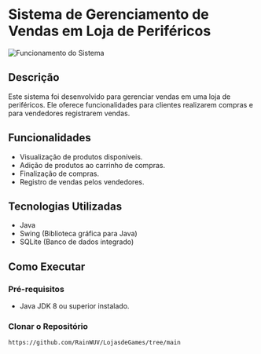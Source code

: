 # Sistema de Gerenciamento de Vendas em Loja de Periféricos

![Funcionamento do Sistema](Videoapresentação.gif)

## Descrição

Este sistema foi desenvolvido para gerenciar vendas em uma loja de periféricos. Ele oferece funcionalidades para clientes realizarem compras e para vendedores registrarem vendas.

## Funcionalidades

- Visualização de produtos disponíveis.
- Adição de produtos ao carrinho de compras.
- Finalização de compras.
- Registro de vendas pelos vendedores.

## Tecnologias Utilizadas

- Java
- Swing (Biblioteca gráfica para Java)
- SQLite (Banco de dados integrado)

## Como Executar

### Pré-requisitos

- Java JDK 8 ou superior instalado.

### Clonar o Repositório

```bash
https://github.com/RainWUV/LojasdeGames/tree/main
